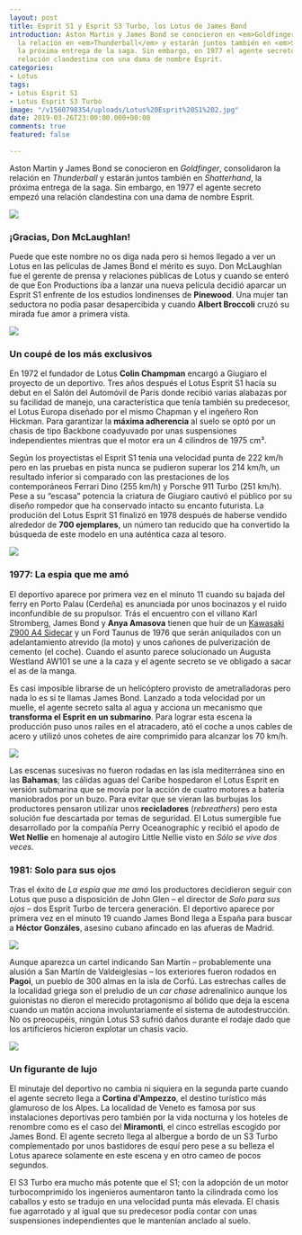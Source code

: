 ```yaml
---
layout: post
title: Esprit S1 y Esprit S3 Turbo, los Lotus de James Bond
introduction: Aston Martin y James Bond se conocieron en <em>Goldfinger</em>, consolidaron
  la relación en <em>Thunderball</em> y estarán juntos también en <em>Shatterhand</em>,
  la próxima entrega de la saga. Sin embargo, en 1977 el agente secreto empezó una
  relación clandestina con una dama de nombre Esprit.
categories:
- Lotus
tags:
- Lotus Esprit S1
- Lotus Esprit S3 Turbo
image: "/v1560798354/uploads/Lotus%20Esprit%20S1%202.jpg"
date: 2019-03-26T23:00:00.000+00:00
comments: true
featured: false

---
```

Aston Martin y James Bond se conocieron en _Goldfinger_, consolidaron la relación en _Thunderball_ y estarán juntos también en _Shatterhand_, la próxima entrega de la saga. Sin embargo, en 1977 el agente secreto empezó una relación clandestina con una dama de nombre Esprit.

<img src="https://images-na.ssl-images-amazon.com/images/I/81K9VSjtREL._SL1500_.jpg" class="responsive-img center" target="_blank">

### ¡Gracias, Don McLaughlan!

Puede que este nombre no os diga nada pero si hemos llegado a ver un Lotus en las películas de James Bond el mérito es suyo. Don McLaughlan fue el gerente de prensa y relaciones públicas de Lotus y cuando se enteró de que Eon Productions iba a lanzar una nueva película decidió aparcar un Esprit S1 enfrente de los estudios londinenses de **Pinewood**. Una mujer tan seductora no podía pasar desapercibida y cuando **Albert Broccoli** cruzó su mirada fue amor a primera vista.

<img src="https://images-na.ssl-images-amazon.com/images/I/81jQaEoVXDL._SL1500_.jpg" class="responsive-img center" target="_blank">

### Un coupé de los más exclusivos

En 1972 el fundador de Lotus **Colin Champman** encargó a Giugiaro el proyecto de un deportivo. Tres años después el Lotus Esprit S1 hacía su debut en el Salón del Automóvil de París donde recibió varias alabazas por su facilidad de manejo, una característica que tenía también su predecesor, el Lotus Europa diseñado por el mismo Chapman y el ingeñero Ron Hickman. Para garantizar la **máxima adherencia** al suelo se optó por un chasis de tipo Backbone coadyuvado por unas suspensiones independientes mientras que el motor era un 4 cilindros de 1975 cm³.

Según los proyectistas el Esprit S1 tenía una velocidad punta de 222 km/h pero en las pruebas en pista nunca se pudieron superar los 214 km/h, un resultado inferior si comparado con las prestaciones de los contemporáneos Ferrari Dino (255 km/h) y Porsche 911 Turbo (251 km/h). Pese a su “escasa” potencia la criatura de Giugiaro cautivó el público por su diseño rompedor que ha conservado intacto su encanto futurista. La produción del Lotus Esprit S1 finalizó en 1978 después de haberse vendido alrededor de **700 ejemplares**, un número tan reducido que ha convertido la búsqueda de este modelo en una auténtica caza al tesoro.

<img src="https://images-na.ssl-images-amazon.com/images/I/61jToE8sa3L._SL1024_.jpg" class="responsive-img center" target="_blank">

### 1977: La espia que me amó

El deportivo aparece por primera vez en el minuto 11 cuando su bajada del ferry en Porto Palau (Cerdeña) es anunciada por unos bocinazos y el ruido inconfundible de su propulsor. Trás el encuentro con el villano Karl Stromberg, James Bond y **Anya Amasova** tienen que huír de un [Kawasaki Z900 A4 Sidecar](https://www.amazon.es/Colecci%C3%B3n-veh%C3%ADculos-Collection-Kawasaki-motorcycle/dp/B01MUJPJZ9/ref=pd_sim_21_2/258-9261020-7210532?_encoding=UTF8&pd_rd_i=B01MUJPJZ9&pd_rd_r=3b45d04d-563f-11e9-8c12-db0ecd9b132b&pd_rd_w=crvLZ&pd_rd_wg=Lq2vr&pf_rd_p=c5e8da29-5841-4f7b-8c21-cf8ed834359e&pf_rd_r=GAH8GDRYKJSPQ13CGVC7&psc=1&refRID=GAH8GDRYKJSPQ13CGVC7) y un Ford Taunus de 1976 que serán aniquilados con un adelantamiento atrevido (la moto) y unos cañones de pulverización de cemento (el coche). Cuando el asunto parece solucionado un Augusta Westland AW101 se une a la caza y el agente secreto se ve obligado a sacar el as de la manga.

Es casi imposible librarse de un helicóptero provisto de ametralladoras pero nada lo es si te llamas James Bond. Lanzado a toda velocidad por un muelle, el agente secreto salta al agua y acciona un mecanismo que **transforma el Esprit en un submarino**. Para lograr esta escena la producción puso unos raíles en el atracadero, ató el coche a unos cables de acero y utilizó unos cohetes de aire comprimido para alcanzar los 70 km/h.

<img src="https://images-na.ssl-images-amazon.com/images/I/71QnQss8GwL._SL1024_.jpg" class="responsive-img center" target="_blank">

Las escenas sucesivas no fueron rodadas en las isla mediterránea sino en las **Bahamas**; las cálidas aguas del Caribe hospedaron el Lotus Esprit en versión submarina que se movía por la acción de cuatro motores a batería maniobrados por un buzo. Para evitar que se vieran las burbujas los productores pensaron utilizar unos **recicladores** (<em>rebreathers</em>) pero esta solución fue descartada por temas de seguridad. El Lotus sumergible fue desarrollado por la compañía Perry Oceanographic y recibió el apodo de **Wet Nellie** en homenaje al autogiro Little Nellie visto en <em>Sólo se vive dos veces</em>.

### 1981: Solo para sus ojos

Tras el éxito de _La espía que me amó_ los productores decidieron seguir con Lotus que puso a disposición de John Glen – el director de _Solo para sus ojos_ – dos Esprit Turbo de tercera generación. El deportivo aparece por primera vez en el minuto 19 cuando James Bond llega a España para buscar a **Héctor Gonzáles**, asesino cubano afincado en las afueras de Madrid.

<img src="https://images-na.ssl-images-amazon.com/images/I/61Ogcd2NDjL._SL1024_.jpg" class="responsive-img center" target="_blank">

Aunque aparezca un cartel indicando San Martín – probablemente una alusión a San Martín de Valdeiglesias – los exteriores fueron rodados en **Pagoi**, un pueblo de 300 almas en la isla de Corfú. Las estrechas calles de la localidad griega son el preludio de un _car chase_ adrenalínico aunque los guionistas no dieron el merecido protagonismo al bólido que deja la escena cuando un matón acciona involuntariamente el sistema de autodestrucción. No os preocupéis, ningún Lotus S3 sufrió daños durante el rodaje dado que los artificieros hicieron explotar un chasis vacío.

<img src="https://images-na.ssl-images-amazon.com/images/I/51naLwrJmUL._SL1024_.jpg" class="responsive-img center" target="_blank">

### Un figurante de lujo

El minutaje del deportivo no cambia ni siquiera en la segunda parte cuando el agente secreto llega a **Cortina d'Ampezzo**, el destino turístico más glamuroso de los Alpes. La localidad de Veneto es famosa por sus instalaciones deportivas pero también por la vida nocturna y los hoteles de renombre como es el caso del **Miramonti**, el cinco estrellas escogido por James Bond. El agente secreto llega al albergue a bordo de un S3 Turbo complementado por unos bastidores de esquí pero pese a su belleza el Lotus aparece solamente en este escena y en otro cameo de pocos segundos.

El S3 Turbo era mucho más potente que el S1; con la adopción de un motor turbocomprimido los ingenieros aumentaron tanto la cilindrada como los caballos y esto se tradujo en una velocidad punta más elevada. El chasis fue agarrotado y al igual que su predecesor podía contar con unas suspensiones independientes que le mantenían anclado al suelo.